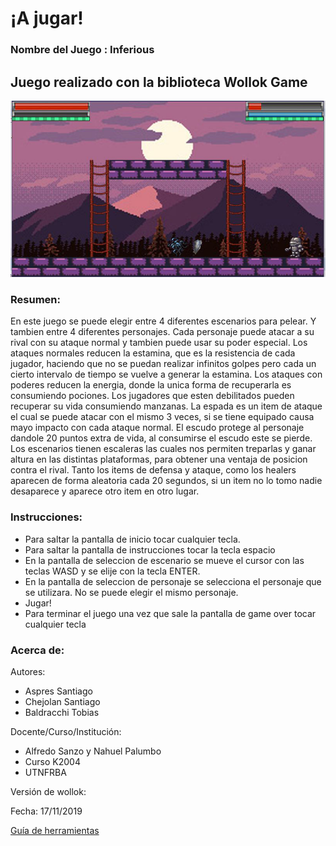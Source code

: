 # ¡A jugar! 

### Nombre del Juego : Inferious

## Juego realizado con la biblioteca Wollok Game

![capturaJuego](assets/capturaJuego.png)

### Resumen:

En este juego se puede elegir entre 4 diferentes escenarios para pelear. Y tambien entre 4 diferentes personajes.
Cada personaje puede atacar a su rival con su ataque normal y tambien puede usar su poder especial.
Los ataques normales reducen la estamina, que es la resistencia de cada jugador, haciendo que no se puedan realizar infinitos golpes pero cada un cierto intervalo de tiempo se vuelve a generar la estamina.
Los ataques con poderes reducen la energia, donde la unica forma de recuperarla es consumiendo pociones.
Los jugadores que esten debilitados pueden recuperar su vida consumiendo manzanas.
La espada es un item de ataque el cual se puede atacar con el mismo 3 veces, si se tiene equipado causa mayo impacto con cada ataque normal.
El escudo protege al personaje dandole 20 puntos extra de vida, al consumirse el escudo  este se pierde.
Los escenarios tienen escaleras las cuales nos permiten treparlas y ganar altura en las distintas plataformas, para obtener una ventaja de posicion contra el rival.
Tanto los items de defensa y ataque, como los healers aparecen de forma aleatoria cada 20 segundos, si un item no lo tomo nadie desaparece y aparece otro item en otro lugar.

### Instrucciones:

- Para saltar la pantalla de inicio tocar cualquier tecla.
- Para saltar la pantalla de instrucciones tocar la tecla espacio
- En la pantalla de seleccion de escenario se mueve el cursor con las teclas WASD y se elije con la tecla ENTER.
- En la pantalla de seleccion de personaje se selecciona el personaje que se utilizara. No se puede elegir el mismo personaje.
- Jugar!
- Para terminar el juego una vez que sale la pantalla de game over tocar cualquier tecla

### Acerca de:

Autores:

- Aspres Santiago
- Chejolan Santiago
- Baldracchi Tobias

Docente/Curso/Institución:

- Alfredo Sanzo y Nahuel Palumbo
- Curso K2004
- UTNFRBA

Versión de wollok: 

Fecha: 17/11/2019

[Guía de herramientas](https://www.wollok.org/documentacion/conceptos/)

